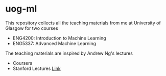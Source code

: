 # uog-ml

This repository collects all the teaching materials from me at University of Glasgow for two courses
- ENG4200: Introduction to Machine Learning
- ENG5337: Advanced Machine Learning

The teaching materials are inspired by Andrew Ng's lectures 
- Coursera
- Stanford Lectures [Link](https://www.youtube.com/watch?v=jGwO_UgTS7I&list=PLoROMvodv4rMiGQp3WXShtMGgzqpfVfbU)
